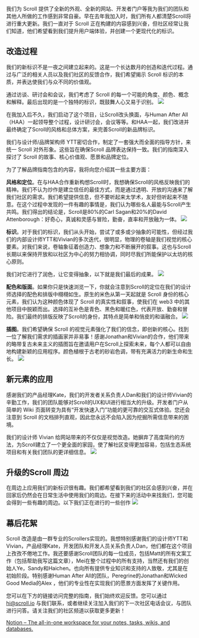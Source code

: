 
我们为 Scroll 提供了全新的外观、全新的网站、开发者门户等我为我们的团队和其他人所做的工作感到非常自豪。早在去年我加入时，我们所有人都清楚Scroll将进行重大更新。我们一直对于 Scroll 正在构建的内容感到兴奋，但社区经常让我们知道，他们希望看到我们提升用户端体验，并创建一个更现代化的标识。

## 改造过程

我们的新标识不是一夜之间建立起来的。这是一个长达数月的创造和迭代过程。通过与广泛的相关人员以及我们社区的反馈合作，我们希望揭示 Scroll 标识的本质，并表达使我们与众不同的价值观。

通过访谈、研讨会和会议，我们考虑了 Scroll 的每一个可能的角度、颜色、概念和解释。最后出现的是一个独特的标识，既鼓舞人心又易于识别。
![](scroll/blogs/helena/img/2.png)

在我加入后不久，我们启动了这个项目，让Scroll改头换面，与Human After All（HAA）一起领导整个过程，设计研讨会，会议等等。和HAA一起，我们改进并最终确定了Scroll的风格和总体方案，来完善Scroll的新品牌标识。

我们与设计师/品牌架构师 YTT密切合作，制定了一套强大而全面的指导方针，来统一 Scroll 对外形象。这些旨在确保Scroll 品牌表达保持一致。我们的指南深入探讨了 Scroll 的故事、核心价值观、愿景和品牌定位。

为了了解品牌指南包含的内容，我将向您介绍其一些主要方面：

**风格和定位**。在与HAA合作重新构想Scroll时，我想确保Scroll的风格反映我们的精神。我们不认为炒作是建立信任的最佳方式，而是通过透明、开放的沟通来了解我们社区的需求。我们希望提供信息，但不要听起来太学术，友好但听起来不随意。在这个过程中发现的一件有趣的事情是，我们认为哪些名人最能与Scroll产生共鸣。我们得出的结论是，Scroll是80%的Carl Sagan和20%的David Attenborough：好奇心，真诚和灵感与冒险，勤奋，直率和开放融为一体。
![](scroll/blogs/helena/img/3.png)

**标识**。对于我们的标识，我们从头开始，尝试了或多或少抽象的可能性，但经过我们的内部设计师YTT和Vivian的多次迭代，很明显，物理的卷轴是我们视觉的核心要素。对我们来说，卷轴象征着创造力、想象力和不断展开的叙事。这也与Scroll长期以来保持开放和以社区为中心的努力相协调，同时尽我们所能保护以太坊的核心原则。

我们对它进行了润色，让它变得抽象，以下就是我们最后的成果。
![](scroll/blogs/helena/img/4.png)

**配色和版面**。如果你只是快速浏览一下，你就会注意到Scroll的定位在我们的设计师选择的配色和排版中栩栩如生。原生的米色从第一天起就是 Scroll 身份的核心元素，我们认为这种颜色体现了 Scroll 的真实性和叙事，使我们在 web3 中的其他项目中脱颖而出。选择的互补色是青色、黑色和暖红色，代表开放、勤奋和冒险。我们最终的排版反映了Scroll的身份，其特点是简单和俏皮的和谐融合。
![](scroll/blogs/helena/img/5.png)

**插图**。我们希望确保 Scroll 的视觉元素强化了我们的信念，即创新的核心。找到一位了解我们需求的插画家并非易事！感谢Jonathan和Vivian的合作，他们带来的略带复古未来主义的插图旨在邀请用户在Scroll上探索未来，每个人都可以自由地构建新颖的应用程序。颜色植根于古老的砂岩色调，带有充满活力的新生命和生长。
![](scroll/blogs/helena/img/6.png)

## 新元素的应用

感谢我们的产品经理Kate，我们的开发者关系负责人Dan和我们的设计师Vivian的辛勤工作，我们的团队能够对Scroll的UX和UI进行相当大的升级。开发者门户从简单的 Wiki 页面转变为具有“开发快速入门”功能的更可靠的交互式体验。您还会注意到 Scroll 的文档排列直观，因此您永远不会陷入因为挖掘所需信息带来的困境。

我们的设计师 Vivian 给网站带来的不仅仅是视觉改造。她摒弃了高度简约的方法，为Scroll建立了一个更全面的家园，使了解社区变得更加容易，包括生态系统项目和有关我们团队的更详细信息。
![](img/7.png)

## 升级的Scroll 周边

在周边上应用我们的新标识很有趣。我们都希望看到我们的社区会感到兴奋，并在回家后仍然会在日常生活中使用我们的周边。在接下来的活动中来找我们，您可能会得到一些有趣的周边。以下我们正在进行的一些创作
![](scroll/blogs/helena/img/8.png)

## 幕后花絮

Scroll 改造是由一群专业的Scrollers实现的。我想特别感谢我们的设计师YTT和Vivian，产品经理Kate，开发团队和开发人员关系负责人Dan，他们都在这个项目上孜孜不倦地工作。我还要感谢Scroll团队的每一位成员，包括Matt的所有文案工作（包括帮助我写这篇文章），Mei在整个过程中的所有支持，当然还有我们的创始人Ye，Sandy和Haichen。也向所有提供专业知识和支持的人致敬，尤其是在初始阶段。特别感谢Human After All的团队，Peregrine的Jonathan和Wicked Good Media的Alex ，他们的专业性在实现我们的愿景方面发挥了关键作用。

您可以在下方的链接访问完整的指南，我们始终欢迎反馈。您可以通过 hi@scroll.io 与我们联系，或者继续关注加入我们的下一次社区电话会议，与团队进行问答。请关注我们的社区频道以获取更多更新！

[Notion – The all-in-one workspace for your notes, tasks, wikis, and databases.](https://scrollzkp.notion.site/Scroll-Identity-Guidelines-External-5bb83465f56f40989c4f772b39ed3a06)